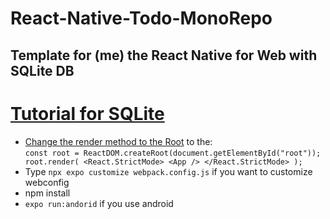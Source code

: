 # React-Native-Todo-MonoRepo

## Template for (me) the React Native for Web with SQLite DB
# [Tutorial for SQLite](https://github.com/expo/examples/blob/master/with-sqlite/App.js)


- [Change the render method to the Root](https://github.com/necolas/react-native-web/blob/3fc40bdf810901146b8a240a2d0399dee708cfff/packages/react-native-web/src/exports/render/index.js#L10) to the:<br>
`const root = ReactDOM.createRoot(document.getElementById("root"));
root.render(
  <React.StrictMode>
    <App />
  </React.StrictMode>
);`
- Type `npx expo customize webpack.config.js` if you want to customize webconfig 
- npm install 
- `expo run:andorid` if you use android
